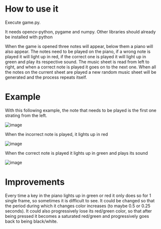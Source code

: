 # How to use it

Execute game.py.

It needs opencv-python, pygame and numpy. Other libraries should already be installed with python

When the game is opened three notes will appear, below them a piano will also appear. The notes need to be played on the piano, if a wrong note is played it will light up in red, if the correct one is played it will light up in green and play its respective sound. The music sheet is read from left to right, and when a correct note is played it goes on to the next one. When all the notes on the current sheet are played a new random music sheet will be generated and the process repeats itself.

# Example

With this following example, the note that needs to be played is the first one strating from the left.

![image](https://github.com/XaviMV/piano-practice/assets/70759474/3e6fc40f-d1b3-444b-80fe-abfea58f0eb7)

When the incorrect note is played, it lights up in red

![image](https://github.com/XaviMV/piano-practice/assets/70759474/872b0f5b-7ce9-4681-a6f0-c77988bda69b)

When the correct note is played it lights up in green and plays its sound

![image](https://github.com/XaviMV/piano-practice/assets/70759474/01a948b0-8300-4f4b-83a9-3924b3eb7a99)


# Improvements

Every time a key in the piano lights up in green or red it only does so for 1 single frame, so sometimes it is difficult to see. It could be changed so that the period during which it changes color increases (to maybe 0.5 or 0.25 seconds). It could also progressively lose its red/green color, so that after being pressed it becomes a saturated red/green and progressively goes back to being black/white.
